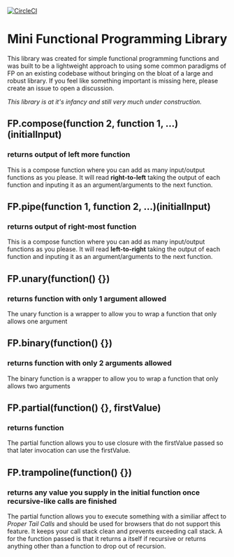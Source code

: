 [![CircleCI](https://circleci.com/gh/supercycle91/mini-functional-library.svg?style=svg)](https://circleci.com/gh/supercycle91/mini-functional-library)
# Mini Functional Programming Library
This library was created for simple functional programming functions and was built to be a lightweight approach to using some common paradigms of FP on an existing codebase without bringing on the bloat of a large and robust library. If you feel like something important is missing here, please create an issue to open a discussion.

*This library is at it's infancy and still very much under construction.*

## FP.compose(function 2, function 1, ...)(initialInput)
### returns output of left more function
This is a compose function where you can add as many input/output functions as you please. It will read **right-to-left** taking the output of each function and inputing it as an argument/arguments to the next function.

## FP.pipe(function 1, function 2, ...)(initialInput) 
### returns output of right-most function
This is a compose function where you can add as many input/output functions as you please. It will read **left-to-right** taking the output of each function and inputing it as an argument/arguments to the next function.

## FP.unary(function() {}) 
### returns function with only 1 argument allowed
The unary function is a wrapper to allow you to wrap a function that only allows one argument

## FP.binary(function() {}) 
### returns function with only 2 arguments allowed
The binary function is a wrapper to allow you to wrap a function that only allows two arguments

## FP.partial(function() {}, firstValue) 
### returns function
The partial function allows you to use closure with the firstValue passed so that later invocation can use the firstValue.

## FP.trampoline(function() {}) 
### returns any value you supply in the initial function once recursive-like calls are finished
The partial function allows you to execute something with a similiar affect to *Proper Tail Calls* and should be used for browsers that do not support this feature. It keeps your call stack clean and prevents exceeding call stack. A for the function passed is that it returns a itself if recursive or returns anything other than a function to drop out of recursion.